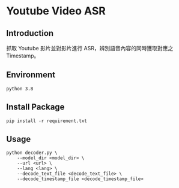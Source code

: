 # Youtube Video ASR

## Introduction
抓取 Youtube 影片並對影片進行 ASR，辨別語音內容的同時獲取對應之 Timestamp。

## Environment
`python 3.8`

## Install Package
```shell
pip install -r requirement.txt
```

## Usage
```
python decoder.py \
    --model_dir <model_dir> \
    --url <url> \
    --lang <lang> \
    --decode_text_file <decode_text_file> \
    --decode_timestamp_file <decode_timestamp_file>

```

